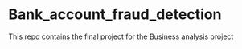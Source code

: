 # Bank_account_fraud_detection
This repo contains the final project for the Business analysis project 
